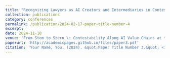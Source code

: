 ```yaml
---
title: "Recognizing Lawyers as AI Creators and Intermediaries in Contestability"
collection: publications
category: conferences
permalink: /publication/2024-02-17-paper-title-number-4
excerpt: 
date: 2024-11-10
venue: 'From Stem to Stern \: Contestability Along AI Value Chains at the Conference for Computer Supported Collaborative Work (CSCW \'24) '
paperurl: 'http://academicpages.github.io/files/paper3.pdf'
citation: 'Your Name, You. (2024). &quot;Paper Title Number 3.&quot; <i>GitHub Journal of Bugs</i>. 1(3).'
---
```



